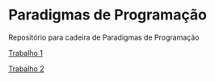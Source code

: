 # Paradigmas de Programação

Repositório para cadeira de Paradigmas de Programação

[Trabalho 1](T1/t1.hs)

[Trabalho 2](t2)

